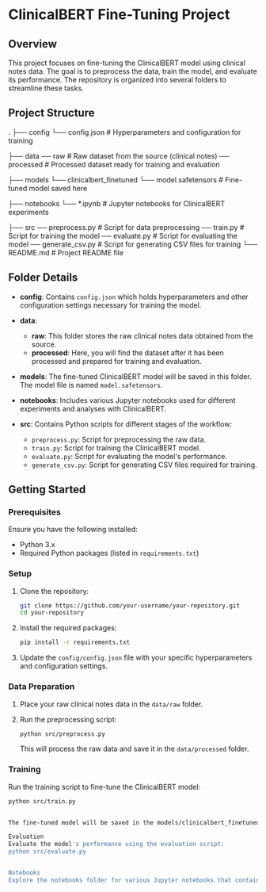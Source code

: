 # ClinicalBERT Fine-Tuning Project

## Overview

This project focuses on fine-tuning the ClinicalBERT model using clinical notes data. The goal is to preprocess the data, train the model, and evaluate its performance. The repository is organized into several folders to streamline these tasks.

## Project Structure


.
├── config
 └── config.json # Hyperparameters and configuration for training

├── data
    ── raw # Raw dataset from the source (clinical notes)
    ── processed # Processed dataset ready for training and evaluation

├── models
    └── clinicalbert_finetuned
    └── model.safetensors # Fine-tuned model saved here

├── notebooks
    └── *.ipynb # Jupyter notebooks for ClinicalBERT experiments

├── src
    ── preprocess.py # Script for data preprocessing
    ── train.py # Script for training the model
    ── evaluate.py # Script for evaluating the model
    ── generate_csv.py # Script for generating CSV files for training
└── README.md # Project README file



## Folder Details

- **config**: Contains `config.json` which holds hyperparameters and other configuration settings necessary for training the model.

- **data**:
  - **raw**: This folder stores the raw clinical notes data obtained from the source.
  - **processed**: Here, you will find the dataset after it has been processed and prepared for training and evaluation.

- **models**: The fine-tuned ClinicalBERT model will be saved in this folder. The model file is named `model.safetensors`.

- **notebooks**: Includes various Jupyter notebooks used for different experiments and analyses with ClinicalBERT.

- **src**: Contains Python scripts for different stages of the workflow:
  - `preprocess.py`: Script for preprocessing the raw data.
  - `train.py`: Script for training the ClinicalBERT model.
  - `evaluate.py`: Script for evaluating the model's performance.
  - `generate_csv.py`: Script for generating CSV files required for training.

## Getting Started

### Prerequisites

Ensure you have the following installed:
- Python 3.x
- Required Python packages (listed in `requirements.txt`)

### Setup

1. Clone the repository:
    ```sh
    git clone https://github.com/your-username/your-repository.git
    cd your-repository
    ```

2. Install the required packages:
    ```sh
    pip install -r requirements.txt
    ```

3. Update the `config/config.json` file with your specific hyperparameters and configuration settings.

### Data Preparation

1. Place your raw clinical notes data in the `data/raw` folder.

2. Run the preprocessing script:
    ```sh
    python src/preprocess.py
    ```
   This will process the raw data and save it in the `data/processed` folder.

### Training

Run the training script to fine-tune the ClinicalBERT model:
```sh
python src/train.py


The fine-tuned model will be saved in the models/clinicalbert_finetuned folder.

Evaluation
Evaluate the model's performance using the evaluation script:
python src/evaluate.py


Notebooks
Explore the notebooks folder for various Jupyter notebooks that contain detailed analyses and experiments.

